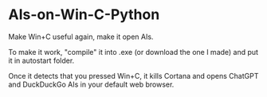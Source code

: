 # AIs-on-Win-C-Python
Make Win+C useful again, make it open AIs.

To make it work, "compile" it into .exe (or download the one I made) and put it in autostart folder.

Once it detects that you pressed Win+C, it kills Cortana and opens ChatGPT and DuckDuckGo AIs in your default web browser.
